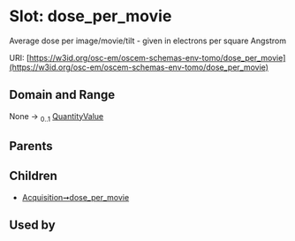 
# Slot: dose_per_movie

Average dose per image/movie/tilt - given in electrons per square Angstrom

URI: [https://w3id.org/osc-em/oscem-schemas-env-tomo/dose_per_movie](https://w3id.org/osc-em/oscem-schemas-env-tomo/dose_per_movie)


## Domain and Range

None &#8594;  <sub>0..1</sub> [QuantityValue](QuantityValue.md)

## Parents


## Children

 *  [Acquisition➞dose_per_movie](Acquisition_dose_per_movie.md)

## Used by

